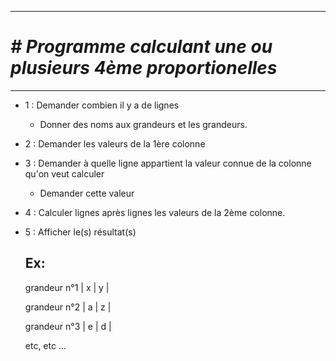 ______________________
# ___________________________________________________________________# ________________________________________Programme calculant une ou plusieurs 4ème proportionelles___________________________________________________________________________________________________________
_________________________

- 1 : Demander combien il y a de lignes
    - Donner des noms aux grandeurs et les grandeurs.
- 2 : Demander les valeurs de la 1ère colonne
- 3 : Demander à quelle ligne appartient la valeur connue de la colonne qu'on veut calculer
    - Demander cette valeur
- 4 : Calculer lignes après lignes les valeurs de la 2ème colonne.
- 5 : Afficher le(s) résultat(s)
    
    Ex:
    -

    grandeur n°1 | x | y |

    grandeur n°2 | a | z |

    grandeur n°3 | e | d |

    etc, etc ...

    